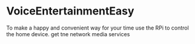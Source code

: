 # VoiceEntertainmentEasy

To make a happy and convenient way for your time
use the RPi to control the home device.
get tne network media services
